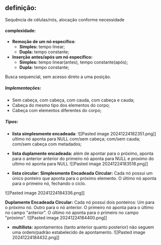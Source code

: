 ## definição:
Sequência de células/nós, alocação conforme necessidade
#### complexidade:
- **Remoção de um nó específico**:
	- **Simples:** tempo linear;
	- **Dupla:** tempo constante;
- **Inserção antes/após um nó específico:**
	- **Simples:** tempo linear(antes), tempo constante(após);
	- **Dupla:** tempo constante;

Busca sequencial, sem acesso direto a uma posição.

##### Implementações:
- Sem cabeça, com cabeça, com cauda, com cabeça e cauda;
- Cabeça do mesmo tipo dos elementos do corpo;
- Cabeça com elementos diferentes do corpo;

##### Tipos: 
- **lista simplesmente encadeada**:
![[Pasted image 20241224182351.png]]
ultimo nó aponta para NULL
com/sem cabeça;
com/sem cauda;
com/sem cabeça com metadados;

- **lista duplamente encadeada:**
além de apontar para o próximo, aponta para o anterior
anterior do primeiro nó aponta para NULL e proximo do ultimo nó aponta para NULL
![[Pasted image 20241224183518.png]]

- **lista circular:**
**Simplesmente Encadeada Circular:**
Cada nó possui um único ponteiro que aponta para o próximo elemento.
O último nó aponta para o primeiro nó, fechando o ciclo.

![[Pasted image 20241224184336.png]]

**Duplamente Encadeada Circular:**
Cada nó possui dois ponteiros:
Um para o próximo nó.
Outro para o nó anterior.
O primeiro nó aponta para o último no campo "anterior".
O último nó aponta para o primeiro no campo "próximo".
![[Pasted image 20241224184400.png]]
- **multilista:**
apontamentos (tanto anterior quanto posterior) não seguem uma ordem/padrão estabelecido de apontamento.
![[Pasted image 20241224184432.png]]